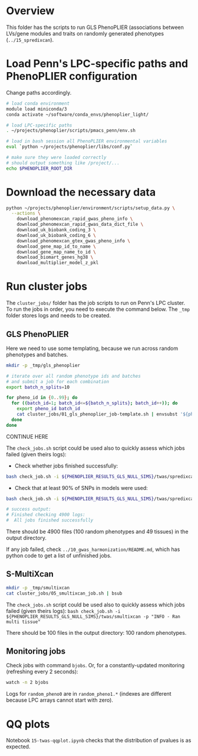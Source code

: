 # Overview

This folder has the scripts to run GLS PhenoPLIER (associations between LVs/gene modules and traits on randomly generated phenotypes (`../15_spredixcan`).


# Load Penn's LPC-specific paths and PhenoPLIER configuration

Change paths accordingly.

```bash
# load conda environment
module load miniconda/3
conda activate ~/software/conda_envs/phenoplier_light/

# load LPC-specific paths
. ~/projects/phenoplier/scripts/pmacs_penn/env.sh

# load in bash session all PhenoPLIER environmental variables
eval `python ~/projects/phenoplier/libs/conf.py`

# make sure they were loaded correctly
# should output something like /project/...
echo $PHENOPLIER_ROOT_DIR
```


# Download the necessary data

```bash
python ~/projects/phenoplier/environment/scripts/setup_data.py \
  --actions \
    download_phenomexcan_rapid_gwas_pheno_info \
    download_phenomexcan_rapid_gwas_data_dict_file \
    download_uk_biobank_coding_3 \
    download_uk_biobank_coding_6 \
    download_phenomexcan_gtex_gwas_pheno_info \
    download_gene_map_id_to_name \
    download_gene_map_name_to_id \
    download_biomart_genes_hg38 \
    download_multiplier_model_z_pkl
```


# Run cluster jobs

The `cluster_jobs/` folder has the job scripts to run on Penn's LPC cluster.
To run the jobs in order, you need to execute the command below.
The `_tmp` folder stores logs and needs to be created.

## GLS PhenoPLIER

Here we need to use some templating, because we run across random phenotypes and batches.

```bash
mkdir -p _tmp/gls_phenoplier

# iterate over all random phenotype ids and batches
# and submit a job for each combination
export batch_n_splits=10

for pheno_id in {0..99}; do
  for ((batch_id=1; batch_id<=${batch_n_splits}; batch_id++)); do
    export pheno_id batch_id
    cat cluster_jobs/01_gls_phenoplier_job-template.sh | envsubst '${pheno_id} ${batch_id} ${batch_n_splits}' | bsub
  done
done
```



CONTINUE HERE



The `check_jobs.sh` script could be used also to quickly assess which jobs failed (given theirs logs):
* Check whether jobs finished successfully:
```bash
bash check_job.sh -i ${PHENOPLIER_RESULTS_GLS_NULL_SIMS}/twas/spredixcan -p "INFO - Sucessfully processed metaxcan association"
```

* Check that at least 90% of SNPs in models were used:
```bash
bash check_job.sh -i ${PHENOPLIER_RESULTS_GLS_NULL_SIMS}/twas/spredixcan -p "INFO - 90 % of model's snps"

# success output:
# Finished checking 4900 logs:
#  All jobs finished successfully
```

There should be 4900 files (100 random phenotypes and 49 tissues) in the output directory.

If any job failed, check `../10_gwas_harmonization/README.md`, which has python code to get a list of unfinished jobs.













## S-MultiXcan

```bash
mkdir -p _tmp/smultixcan
cat cluster_jobs/05_smultixcan_job.sh | bsub
```

The `check_jobs.sh` script could be used also to quickly assess which jobs failed (given theirs logs):
`bash check_job.sh -i ${PHENOPLIER_RESULTS_GLS_NULL_SIMS}/twas/smultixcan -p "INFO - Ran multi tissue"`

There should be 100 files in the output directory: 100 random phenotypes.


## Monitoring jobs

Check jobs with command `bjobs`.
Or, for a constantly-updated monitoring (refreshing every 2 seconds):
```bash
watch -n 2 bjobs
```

Logs for `random_pheno0` are in `random_pheno1.*` (indexes are different because LPC arrays cannot start with zero).


# QQ plots

Notebook `15-twas-qqplot.ipynb` checks that the distribution of pvalues is as expected.
